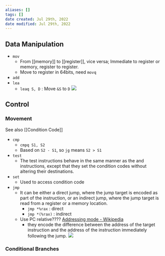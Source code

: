 ```yaml
---
aliases: []
tags: [] 
date created: Jul 29th, 2022
date modified: Jul 29th, 2022
---
```

## Data Manipulation
- `mov`
	- From [[memory]] to [[register]], vice versa; Immediate to register or memory, register to register.
	- Move to register in 64bits, need `movq`
- `add`
- `lea`
	- `leaq S, D` : Move `&S` to `D`
![](https://img.ynchen.me/2022/07/86193bce90b8a58026911491ce0d7b76.png)

## Control
### Movement
See also [[Condition Code]]
- `cmp`
	- `cmpq S1, S2`
	- Based on `S2 - S1`, so `jg` means `S2 > S1`
- `test`
	- The test instructions behave in the same manner as the and instructions, except that they set the condition codes without altering their destinations.
- `set`
	- Used to access condition code
- `jmp`
	- It can be either a direct jump, where the jump target is encoded as part of the instruction, or an indirect jump, where the jump target is read from a register or a memory location.
		- `jmp *%rax` : direct
		- `jmp *(%rax)` : indirect
	- Use PC relative???? [Addressing mode - Wikipedia](https://en.wikipedia.org/wiki/Addressing_mode)
		- they encode the difference between the address of the target instruction and the address of the instruction immediately following the jump.
![](https://img.ynchen.me/2022/08/0159aef39b16bc65247d47273730d15d.png)


### Conditional Branches

